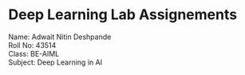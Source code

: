 # Deep Learning Lab Assignements <br>
Name: Adwait Nitin Deshpande <br>
Roll No: 43514 <br>
Class: BE-AIML <br>
Subject: Deep Learning in AI
